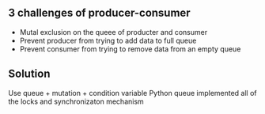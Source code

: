 ## 3 challenges of producer-consumer
- Mutal exclusion on the queee of producter and consumer
- Prevent producer from trying to add data to full queue
- Prevent consumer from trying to remove data from an empty queue


## Solution
Use queue + mutation + condition variable
Python queue implemented all of the locks and synchronizaton mechanism
